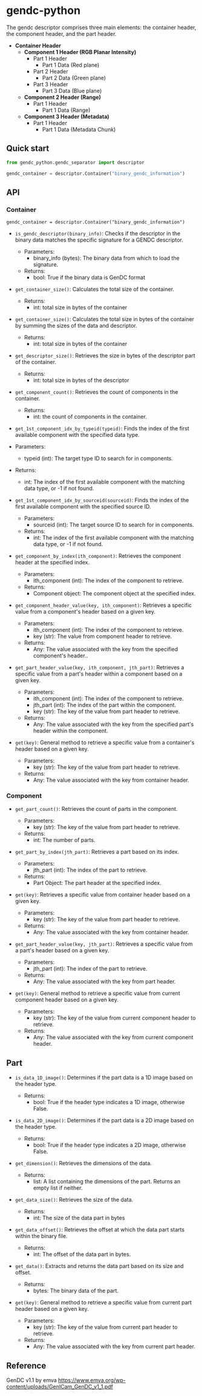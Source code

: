 # gendc-python

The gendc descriptor comprises three main elements: the container header, the component header, and the part header.
- **Container Header**
  - **Component 1 Header (RGB Planar Intensity)**
    - Part 1 Header
      - Part 1 Data (Red plane)
    - Part 2 Header
      - Part 2 Data (Green plane)
    - Part 3 Header
      - Part 3 Data (Blue plane)
  - **Component 2 Header (Range)**
    - Part 1 Header
      - Part 1 Data (Range)
  - **Component 3 Header (Metadata)**
    - Part 1 Header
      - Part 1 Data (Metadata Chunk)

## Quick start
```python
from gendc_python.gendc_separator import descriptor

gendc_container = descriptor.Container("binary_gendc_information")
```

## API

### Container
```
gendc_container = descriptor.Container("binary_gendc_information")
```

* `is_gendc_descriptor(binary_info)`: Checks if the descriptor in the binary data matches the specific signature for a GENDC descriptor.
  * Parameters:
    * binary_info (bytes): The binary data from which to load the signature.
  * Returns:
    * bool: True if the binary data is GenDC format
* `get_container_size()`: Calculates the total size of the container.
  * Returns:
    * int: total size in bytes of the container

* `get_container_size()`: Calculates the total size in bytes of the container by summing the sizes of the data and descriptor.
  * Returns:
    * int: total size in bytes of the container

* `get_descriptor_size()`: Retrieves the size in bytes of the descriptor part of the container.
  * Returns:
    * int: total size in bytes of the descriptor

* `get_component_count()`: Retrieves the count of components in the container.
  * Returns:
    * int: the count of components in the container.

*  `get_1st_component_idx_by_typeid(typeid)`: Finds the index of the first available component with the specified data type.
  * Parameters:
    * typeid (int): The target type ID to search for in components.
  * Returns:
    * int: The index of the first available component with the matching data type, or -1 if not found.

* `get_1st_component_idx_by_sourceid(sourceid)`: Finds the index of the first available component with the specified source ID.
  * Parameters:
    * sourceid (int): The target source ID to search for in components.
  * Returns:
    * int: The index of the first available component with the matching data type, or -1 if not found.

* `get_component_by_index(ith_component)`: Retrieves the component header at the specified index.
  * Parameters:
    * ith_component (int): The index of the component to retrieve.
  * Returns:
    * Component object: The component object at the specified index.

* `get_component_header_value(key, ith_component)`: Retrieves a specific value from a component's header based on a given key.
  * Parameters:
    * ith_component (int): The index of the component to retrieve.
    * key (str): The value from component header to retrieve.
  * Returns:
    * Any: The value associated with the key from the specified component's header..
* `get_part_header_value(key, ith_component, jth_part)`: Retrieves a specific value from a part's header within a component based on a given key.
  * Parameters:
    * ith_component (int): The index of the component to retrieve.
    * jth_part (int): The index of the part within the component.
    * key (str): The key of the value from part header to retrieve.
  * Returns:
    * Any: The value associated with the key from the specified part's header within the component.
* `get(key)`: General method to retrieve a specific value from a container's header based on a given key.
  * Parameters:
    * key (str): The key of the value from part header to retrieve.
  * Returns:
    * Any: The value associated with the key from container header.

### Component
* `get_part_count()`: Retrieves the count of parts in the component.
  * Parameters:
    * key (str): The key of the value from part header to retrieve.
  * Returns:
    * int: The number of parts.


* `get_part_by_index(jth_part)`: Retrieves a part based on its index.
  * Parameters:
    * jth_part (int): The index of the part to retrieve.
  * Returns:
    * Part Object: The part header at the specified index.



* `get(key)`: Retrieves a specific value from container header based on a given key.
  * Parameters:
    * key (str): The key of the value from part header to retrieve.
  * Returns:
    * Any: The value associated with the key from container header.

* `get_part_header_value(key, jth_part)`: Retrieves a specific value from a part's header based on a given key.
  * Parameters:
    * jth_part (int): The index of the part to retrieve.
  * Returns:
    * Any: The value associated with the key from part header.
* `get(key)`: General method to retrieve a specific value from current component header based on a given key.
  * Parameters:
    * key (str): The key of the value from current component header to retrieve.
  * Returns:
    * Any: The value associated with the key from current component header.

## Part

* `is_data_1D_image()`: Determines if the part data is a 1D image based on the header type.
  * Returns:
    * bool: True if the header type indicates a 1D image, otherwise False.
* `is_data_2D_image()`: Determines if the part data is a 2D image based on the header type.
  * Returns:
    * bool: True if the header type indicates a 2D image, otherwise False.
* `get_dimension()`: Retrieves the dimensions of the data.
  * Returns:
    * list: A list containing the dimensions of the part. Returns an empty list if neither.

* `get_data_size()`: Retrieves the size of the data.
  * Returns:
    * int: The size of the data part in bytes

* `get_data_offset()`: Retrieves the offset at which the data part starts within the binary file.
  * Returns:
    * int: The offset of the data part in bytes.

 * `get_data()`: Extracts and returns the data part based on its size and offset.
   * Returns:
     * bytes: The binary data of the part.

* `get(key)`: General method to retrieve a specific value from current part header based on a given key.
  * Parameters:
    * key (str): The key of the value from current part header to retrieve.
  * Returns:
    * Any: The value associated with the key from current part header.


## Reference

GenDC v1.1 by emva https://www.emva.org/wp-content/uploads/GenICam_GenDC_v1_1.pdf
